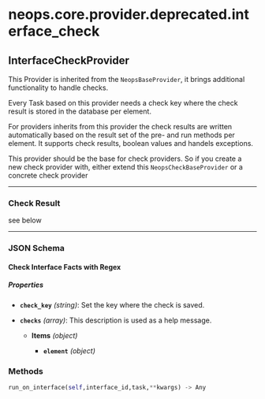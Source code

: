 # neops.core.provider.deprecated.interface_check
## InterfaceCheckProvider
This Provider is inherited from the `NeopsBaseProvider`, it brings additional functionality to handle checks.

Every Task based on this provider needs a check key where the check result is stored in the database per element.

For providers inherits from this provider the check results are written automatically based on the result set of the pre- and run methods per element.
It supports check results, boolean values and handels exceptions.

This provider should be the base for check providers. So if you create a new check provider with, either extend this `NeopsCheckBaseProvider` or a concrete check provider

----------
### Check Result
see below

----------
### JSON Schema
#### Check Interface Facts with Regex


##### Properties


- **`check_key`** *(string)*: Set the key where the check is saved.

- **`checks`** *(array)*: This description is used as a help message.

  - **Items** *(object)*

    - **`element`** *(object)*

### Methods
```python
run_on_interface(self,interface_id,task,**kwargs) -> Any
```